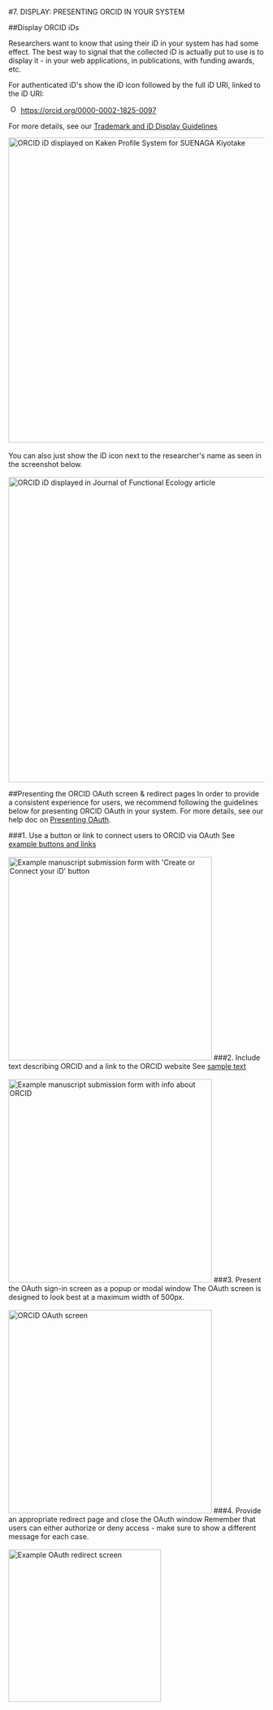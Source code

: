 #7. DISPLAY: PRESENTING ORCID IN YOUR SYSTEM

##Display ORCID iDs

Researchers want to know that using their iD in your system has had some effect. The best way to signal that the collected iD is actually put to use is to display it - in your web applications, in publications, with funding awards, etc.

For authenticated iD's show the iD icon followed by the full iD URI, linked to the iD URI:

<a href="https://orcid.org/0000-0002-1825-0097"><img alt="ORCID iD" class="icon" src="http://orcid.org/sites/default/files/images/orcid_16x16(1).gif" style="width:16px; height:16px; margin-right:4px; margin-left:4px">https://orcid.org/0000-0002-1825-0097</a>

For more details, see our [Trademark and iD Display Guidelines](https://orcid.org/trademark-and-id-display-guidelines)

<img src="../images/07_1_kaken_profile_system.png" width="600" alt="ORCID iD displayed on Kaken Profile System for SUENAGA Kiyotake" />
<br>
<br>
You can also just show the iD icon next to the researcher's name as seen in the screenshot below.
<br>
<br>
<img src="../images/07_1_Orcid_id_journal_functional_ecology.png" width="600" alt="ORCID iD displayed in Journal of Functional Ecology article" />

##Presenting the ORCID OAuth screen & redirect pages
In order to provide a consistent experience for users, we recommend following the guidelines below for presenting ORCID OAuth in your system. For more details, see our help doc on [Presenting OAuth](http://members.orcid.org/api/oauth/presenting-oauth).

###1. Use a button or link to connect users to ORCID via OAuth
See [example buttons and links](http://members.orcid.org/api/oauth/presenting-oauth#use-button)
<br>
<br>
<img src="../images/07-2_link-id-button.png" width="400" alt="Example manuscript submission form with 'Create or Connect your iD' button" />
###2. Include text describing ORCID and a link to the ORCID website
See [sample text](http://members.orcid.org/api/oauth/presenting-oauth#include-text)
<br>
<br>
<img src="../images/07-2_orcid-text.png" width="400" alt="Example manuscript submission form with info about ORCID" />
###3. Present the OAuth sign-in screen as a popup or modal window
The OAuth screen is designed to look best at a maximum width of 500px.
<br>
<br>
<img src="../images/sandbox.oauth.png" width="400" alt="ORCID OAuth screen" />
###4. Provide an appropriate redirect page and close the OAuth window
Remember that users can either authorize or deny access - make sure to show a different message for each case.
<br>
<br>
<img src="../images/07-2_redirect.png" width="300" alt="Example OAuth redirect screen" />

